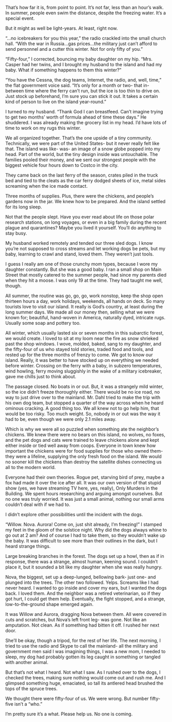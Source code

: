 That’s how far it is, from point to point. It’s not far, less than an hour’s walk. In summer, people even swim the distance, despite the freezing water. It’s a special event.



But it might as well be light-years. At least, right now.



“…no icebreakers for you this year,” the radio crackled into the small church hall. “With the war in Russia…gas prices…the military just can’t afford to send personnel and a cutter this winter. Not for only fifty of you.”



“Fifty-four,” I corrected, bouncing my baby daughter on my hip. “Mrs. Casper had her twins, and I brought my husband to the island and had my baby. What if something happens to them this winter?”



“You have the Cessna, the dog teams, Internet, the radio, and, well, time,” the flat government voice said. “It’s only for a month or two- that in-between time where the ferry can’t run, but the ice is too thin to drive on. Just stock up beforehand, I’m sure you can stick it out. It takes a certain kind of person to live on the island year-round.”



I turned to my husband. “Thank God I can breastfeed. Can’t imagine trying to get two months’ worth of formula ahead of time these days.” He shuddered. I was already making the grocery list in my head. I’d have lots of time to work on my rugs this winter.



We all organized together. That’s the one upside of a tiny community. Technically, we were part of the United States- but it never really felt like that. The island was like- was- an image of a snow globe popped into my head. Part of the world, but the tiny design inside was untouchable. The families pooled their money, and we sent our strongest people with the biggest vehicle four hours down to Costco in the city.



They came back on the last ferry of the season, crates piled in the truck bed and tied to the cleats as the car ferry dodged sheets of ice, metal sides screaming when the ice made contact.



Three months of supplies. Plus, there were the chickens, and people’s gardens now in the jar. We knew how to be prepared. And the island settled for its long sleep. 



Not that the people slept. Have you ever read about life on those polar research stations, on long voyages, or even in a big family during the recent plague and quarantines? Maybe you lived it yourself. You’ll do anything to stay busy.



My husband worked remotely and tended our three sled dogs. I know you’re not supposed to cross streams and let working dogs be pets, but my baby, learning to crawl and stand, loved them. They weren’t just tools.



I guess I really am one of those crunchy mom types, because I wore my daughter constantly. But she was a good baby. I ran a small shop on Main Street that mostly catered to the summer people, had since my parents died when they hit a moose. I was only 19 at the time. They had taught me well, though. 



All summer, the routine was go, go, go, work nonstop, keep the shop open thirteen hours a day, work holidays, weekends, all hands on deck. So many tourists love to visit our island. It really is God’s country, at least during the long summer days. We made all our money then, selling what we were known for; beautiful, hand-woven  in America, naturally dyed, intricate rugs. Usually some soap and pottery too.



All winter, which usually lasted six or seven months in this subarctic forest, we would create. I loved to sit at my loom near the fire as snow shrieked past the shop windows. I wove, molded, baked, sang to my daughter, and the fifty-four of us who stayed told stories, traded food and tools, and rested up for the three months of frenzy to come. We got to know our island. Really, it was better to have stocked up on everything we needed before winter. Crossing on the ferry with a baby, in subzero temperatures, wind howling, ferry moving sluggishly in the wake of a military icebreaker, gave me chills just to think about.



The passage closed. No boats in or out. But, it was a strangely mild winter, so the ice didn’t freeze thoroughly either. There would be no ice road, no way to just drive over to the mainland. Mr. Dahl tried to make the trip with his own dog team, but stopped a quarter of the way across when he heard ominous cracking. A good thing too. We all knew not to go help him, that would be too risky. Too much weight. So, nobody in or out was the way it had to be, even though we were only 2.1 miles away.



Which is why we were all so puzzled when something ate the neighbor’s chickens. We knew there were no bears on this island, no wolves, no foxes, and the pet dogs and cats were trained to leave chickens alone and kept either inside or tied well away from coops. Everyone in town knew how important the chickens were for food supplies for those who owned them- they were a lifeline, supplying the only fresh food on the island. We would no sooner kill the chickens than destroy the satellite dishes connecting us all to the modern world.



Everyone had their own theories. Rogue pet, starving bird of prey, maybe a fox had made it over the ice after all. It was our own version of that stupid show (yes, we have streaming TV here, yes, really), Only Murders in the Building. We spent hours researching and arguing amongst ourselves. But no one was truly worried. It was just a small animal, nothing our small arms couldn’t deal with if we had to.



I didn’t explore other possibilities until the incident with the dogs.



“Willow. Nova. Aurora! Come on, just shit already, I’m freezing!” I stamped my feet in the gloom of the solstice night. Why did the dogs always whine to go out at 2 am? And of course I had to take them, so they wouldn’t wake up the baby. It was difficult to see more than their outlines in the dark, but I heard strange things.



Large breaking branches in the forest. The dogs set up a howl, then as if in response, there was a strange, almost human, keening sound. I couldn’t place it, but it sounded a bit like my daughter when she was really hungry.


Nova, the biggest, set up a deep-lunged, bellowing bark- just one- and plunged into the trees. The other two followed. Yelps. Screams like I had never heard. I wanted to go inside and cover my ears, but I wanted the dogs back. I loved them. And the neighbor was a retired veterinarian, so if they got hurt, I could get them help. Eventually, the fight stopped, and a strange, low-to-the-ground shape emerged again.



It was Willow and Aurora, dragging Nova between them. All were covered in cuts and scratches, but Nova’s left front leg- was gone. Not like an amputation. Not clean. As if something had bitten it off. I rushed her next door.



She’ll be okay, though a tripod, for the rest of her life. The next morning, I tried to use the radio and Skype to call the mainland- all the military and government men said I was imagining things, I was a new mom, I needed to sleep, my dog had probably gotten its leg caught in something or tangled with another animal.



But that’s not what I heard. Not what I saw. As I rushed over to the dogs, I checked the trees, making sure nothing would come out and rush me. And I glimpsed something huge, emaciated, so tall its antlered head brushed the tops of the spruce trees.



We thought there were fifty-four of us. We were wrong. But number fifty-five isn’t a “who.”



I’m pretty sure it’s a what. Please help us. No one is coming.